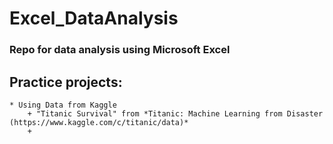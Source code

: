 # Excel_DataAnalysis
### **Repo for data analysis using Microsoft Excel**

## Practice projects:
	* Using Data from Kaggle
		+ "Titanic Survival" from *Titanic: Machine Learning from Disaster (https://www.kaggle.com/c/titanic/data)*
		+